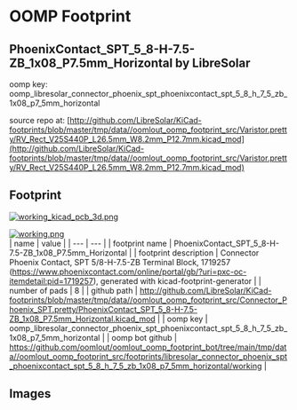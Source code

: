 # OOMP Footprint  
## PhoenixContact_SPT_5_8-H-7.5-ZB_1x08_P7.5mm_Horizontal  by LibreSolar  
  
oomp key: oomp_libresolar_connector_phoenix_spt_phoenixcontact_spt_5_8_h_7_5_zb_1x08_p7_5mm_horizontal  
  
source repo at: [http://github.com/LibreSolar/KiCad-footprints/blob/master/tmp/data//oomlout_oomp_footprint_src/Varistor.pretty/RV_Rect_V25S440P_L26.5mm_W8.2mm_P12.7mm.kicad_mod](http://github.com/LibreSolar/KiCad-footprints/blob/master/tmp/data//oomlout_oomp_footprint_src/Varistor.pretty/RV_Rect_V25S440P_L26.5mm_W8.2mm_P12.7mm.kicad_mod)  
## Footprint  
  
[![working_kicad_pcb_3d.png](working_kicad_pcb_3d_600.png)](working_kicad_pcb_3d.png)  
  
[![working.png](working_600.png)](working.png)  
| name | value | 
| --- | --- | 
| footprint name | PhoenixContact_SPT_5_8-H-7.5-ZB_1x08_P7.5mm_Horizontal | 
| footprint description | Connector Phoenix Contact, SPT 5/8-H-7.5-ZB Terminal Block, 1719257 (https://www.phoenixcontact.com/online/portal/gb/?uri=pxc-oc-itemdetail:pid=1719257), generated with kicad-footprint-generator | 
| number of pads | 8 | 
| github path | http://github.com/LibreSolar/KiCad-footprints/blob/master/tmp/data//oomlout_oomp_footprint_src/Connector_Phoenix_SPT.pretty/PhoenixContact_SPT_5_8-H-7.5-ZB_1x08_P7.5mm_Horizontal.kicad_mod | 
| oomp key | oomp_libresolar_connector_phoenix_spt_phoenixcontact_spt_5_8_h_7_5_zb_1x08_p7_5mm_horizontal | 
| oomp bot github | https://github.com/oomlout/oomlout_oomp_footprint_bot/tree/main/tmp/data//oomlout_oomp_footprint_src/footprints/libresolar_connector_phoenix_spt_phoenixcontact_spt_5_8_h_7_5_zb_1x08_p7_5mm_horizontal/working | 
## Images  
